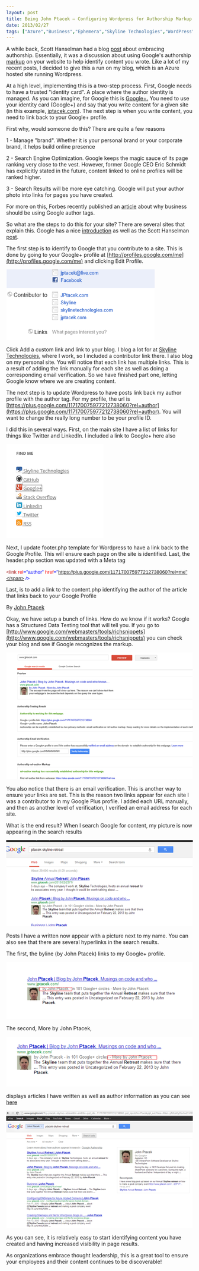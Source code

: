 ```yaml
---
layout: post
title: Being John Ptacek – Configuring Wordpress for Authorship Markup
date: 2013/02/27
tags: ["Azure","Business","Ephemera","Skyline Technologies","WordPress"]
---
```


A while back, Scott Hanselman had a blog [post](http://www.hanselman.com/blog/EmbraceAuthorshipTheImportanceOfRelmeAndRelauthorOnYourContentsSEOAndGoogle.aspx) about embracing authorship. Essentially, it was a discussion about using Google's authorship [markup](http://googlewebmastercentral.blogspot.com/2011/06/authorship-markup-and-web-search.html) on your website to help identify content you wrote. Like a lot of my recent posts, I decided to give this a run on my blog, which is an Azure hosted site running Wordpress.

At a high level, implementing this is a two-step process. First, Google needs to have a trusted "identity card". A place where the author identity is managed. As you can imagine, for Google this is [Google+.](http://plus.google.com/) You need to use your identity card (Google+) and say that you write content for a given site (in this example, [jptacek.com](http://www.jptacek.com/)). The next step is when you write content, you need to link back to your Google+ profile.

First why, would someone do this? There are quite a few reasons

1 - Manage "brand". Whether it is your personal brand or your corporate brand, it helps build online presence

2 - Search Engine Optimization. Google keeps the magic sauce of its page ranking very close to the vest. However, former Google CEO Eric Schmidt has explicitly stated in the future, content linked to online profiles will be ranked higher. 

3 - Search Results will be more eye catching. Google will put your author photo into links for pages you have created.

For more on this, Forbes recently published an [article](http://www.forbes.com/sites/johnhall/2013/02/26/6-reasons-why-googles-author-tags-are-important-to-leaders/?ss=strategies-solutions) about why business should be using Google author tags.

So what are the steps to do this for your site? There are several sites that explain this. Google has a nice [introduction](http://support.google.com/webmasters/bin/answer.py?hl=en&answer=2539557) as well as the Scott Hanselman [post](http://www.hanselman.com/blog/EmbraceAuthorshipTheImportanceOfRelmeAndRelauthorOnYourContentsSEOAndGoogle.aspx). 

The first step is to identify to Google that you contribute to a site. This is done by going to your Google+ profile at [http://profiles.google.com/me](http://profiles.google.com/me) and clicking Edit Profile.

![](022713_1235_BeingJohnPt1.png)

Click Add a custom link and link to your blog. I blog a lot for at [Skyline Technologies](http://www.SkylineTechnologies.com), where I work, so I included a contributor link there. I also blog on my personal site. You will notice that each link has multiple links. This is a result of adding the link manually for each site as well as doing a corresponding email verification. So we have finished part one, letting Google know where we are creating content.

The next step is to update Wordpress to have posts link back my author profile with the author tag. For my profile, the url is [https://plus.google.com/117170075977212738060?rel=author](https://plus.google.com/117170075977212738060?rel=author). You will want to change the really long number to be your profile ID. 
<p>I did this in several ways. First, on the main site I have a list of links for things like Twitter and LinkedIn. I included a link to Google+ here also

![](022713_1235_BeingJohnPt2.png)

Next, I update footer.php template for Wordpress to have a link back to the Google Profile. This will ensure each page on the site is identified. Last, the header.php section was updated with a Meta tag 

<span style="font-family:Arial; font-size:10pt"><span style="color:#a31515"><link</span>
			<span style="color:red">rel<span style="color:blue">="author"</span> href<span style="color:blue">="https://plus.google.com/117170075977212738060?rel=me"</span>
				<span style="color:blue">/></span>
			</span></span>

Last, is to add a link to the content.php identifying the author of the article that links back to your Google Profile

By <a href="https://plus.google.com/117170075977212738060?rel=author">John Ptacek</a>

Okay, we have setup a bunch of links. How do we know if it works? Google has a Structured Data Testing tool that will tell you. If you go to [http://www.google.com/webmasters/tools/richsnippets](http://www.google.com/webmasters/tools/richsnippets) you can check your blog and see if Google recognizes the markup.

![](022713_1235_BeingJohnPt3.png)

You also notice that there is an email verification. This is another way to ensure your links are set. This is the reason two links appear for each site I was a contributor to in my Google Plus profile. I added each URL manually, and then as another level of verification, I verified an email address for each site.

What is the end result? When I search Google for content, my picture is now appearing in the search results

![](022713_1235_BeingJohnPt4.png)

Posts I have a written now appear with a picture next to my name. You can also see that there are several hyperlinks in the search results. 

The first, the byline (by John Ptacek) links to my Google+ profile.

![](022713_1235_BeingJohnPt5.png)

The second, More by John Ptacek, 

![](022713_1235_BeingJohnPt6.png)

displays articles I have written as well as author information as you can see [here](http://www.google.com/#hl=en&tbs=ppl_ids:--117170075977212738060-%2Cppl_nps%3AJohn+Ptacek%2Cppl_aut%3A1&sclient=psy-ab&dq=&q=John+Ptacek&oq=John+Ptacek&gs_l=serp.3...31815.31815.0.32252.0.0.0.0.0.0.0.0..0.0.les%3B..0.0...1c.1.5.psy-ab.xk3_MinTqHs&pbx=1&bav=on.2,or.r_gc.r_pw.r_qf.&fp=95c9c19312d4e19&biw=1478&bih=757)

![](022713_1235_BeingJohnPt7.png)

As you can see, it is relatively easy to start identifying content you have created and having increased visibility in page results.

As organizations embrace thought leadership, this is a great tool to ensure your employees and their content continues to be discoverable! 